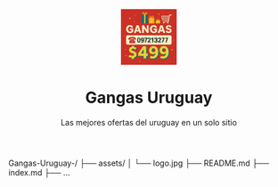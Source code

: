 <header>
  <img src="logo.png.jpg" alt="Logo Gangas Uruguay" style="height: 100px;" />
  <h1>Gangas Uruguay</h1>
  <p>Las mejores ofertas del uruguay en un solo sitio</p>
</header>

Gangas-Uruguay-/
├── assets/
│   └── logo.jpg
├── README.md
├── index.md
├── ...



